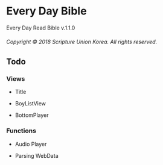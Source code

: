 # Every Day Bible
Every Day Read Bible v.1.1.0
###### Copyright © 2018 Scripture Union Korea. All rights reserved.
## Todo
 ### Views
 * Title
  
 * BoyListView
 
 * BottomPlayer

 ### Functions

 * Audio Player
 
 * Parsing WebData
 
 
 
